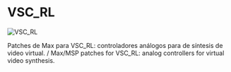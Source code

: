 # VSC_RL
![VSC_RL](https://i.imgur.com/Qex1LvJ.jpg)

Patches de Max para VSC_RL: controladores análogos para de síntesis de video virtual.
/
Max/MSP patches for VSC_RL: analog controllers for virtual video synthesis.

